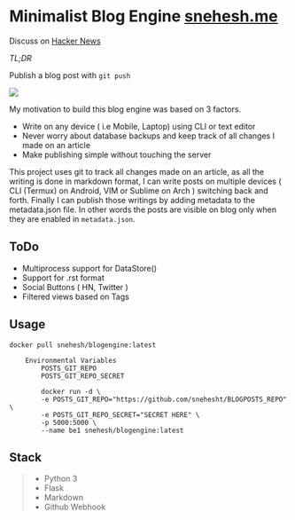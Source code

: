 Minimalist Blog Engine [snehesh.me](https://snehesh.me)
======================
Discuss on [Hacker News](https://news.ycombinator.com/item?id=12244475)

_TL;DR_

Publish a blog post with ` git push `

![](http://i.imgur.com/JKMdO42.gif)

My motivation to build this blog engine was based on 3 factors.
- Write on any device ( i.e Mobile, Laptop) using CLI or text editor
- Never worry about database backups and keep track of all changes I made on an article
- Make publishing simple without touching the server

This project uses git to track all changes made on an article, as all the writing is done in markdown format, I can write posts on multiple devices ( CLI (Termux) on Android, VIM or Sublime on Arch ) switching back and forth. Finally I can publish those writings by adding metadata to the metadata.json file. In other words the posts are visible on blog only when they are enabled in `metadata.json`.

ToDo
----
- Multiprocess support for DataStore()
- Support for .rst format
- Social Buttons ( HN, Twitter )
- Filtered views based on Tags 


Usage
-----
	docker pull snehesh/blogengine:latest
```
	Environmental Variables
		POSTS_GIT_REPO
		POSTS_GIT_REPO_SECRET
```

```
		docker run -d \
		-e POSTS_GIT_REPO="https://github.com/snehesht/BLOGPOSTS_REPO" \
		-e POSTS_GIT_REPO_SECRET="SECRET HERE" \
		-p 5000:5000 \
		--name be1 snehesh/blogengine:latest
```

Stack
-----
> - Python 3
> - Flask
> - Markdown
> - Github Webhook
